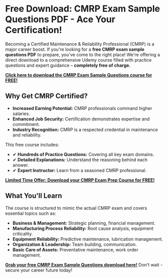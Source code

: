 # Free Download: CMRP Exam Sample Questions PDF - Ace Your Certification!

Becoming a Certified Maintenance & Reliability Professional (CMRP) is a major career boost. If you're looking for a **free CMRP exam sample questions PDF** to prepare, you've come to the right place! We're offering a direct download to a comprehensive Udemy course filled with practice questions and expert guidance – **completely free of charge.**

[**Click here to download the CMRP Exam Sample Questions course for FREE!**](https://udemywork.com/cmrp-exam-sample-questions-pdf)

## Why Get CMRP Certified?

*   **Increased Earning Potential:** CMRP professionals command higher salaries.
*   **Enhanced Job Security:** Certification demonstrates expertise and commitment.
*   **Industry Recognition:** CMRP is a respected credential in maintenance and reliability.

This free course includes:

*   ✔ **Hundreds of Practice Questions:** Covering all key exam domains.
*   ✔ **Detailed Explanations:** Understand the reasoning behind each answer.
*   ✔ **Expert Instructor:** Learn from a seasoned CMRP professional.

[**Limited Time Offer: Download your CMRP Exam Prep Course for FREE!**](https://udemywork.com/cmrp-exam-sample-questions-pdf)

## What You'll Learn

The course is structured to mimic the actual CMRP exam and covers essential topics such as:

*   **Business & Management:** Strategic planning, financial management.
*   **Manufacturing Process Reliability:** Root cause analysis, equipment criticality.
*   **Equipment Reliability:** Predictive maintenance, lubrication management.
*   **Organization & Leadership:** Team building, communication.
*   **Basic Care of Assets:** Preventative maintenance, work order management.

**[Grab your free CMRP Exam Sample Questions download here!](https://udemywork.com/cmrp-exam-sample-questions-pdf)** Don’t wait - secure your career future today!
